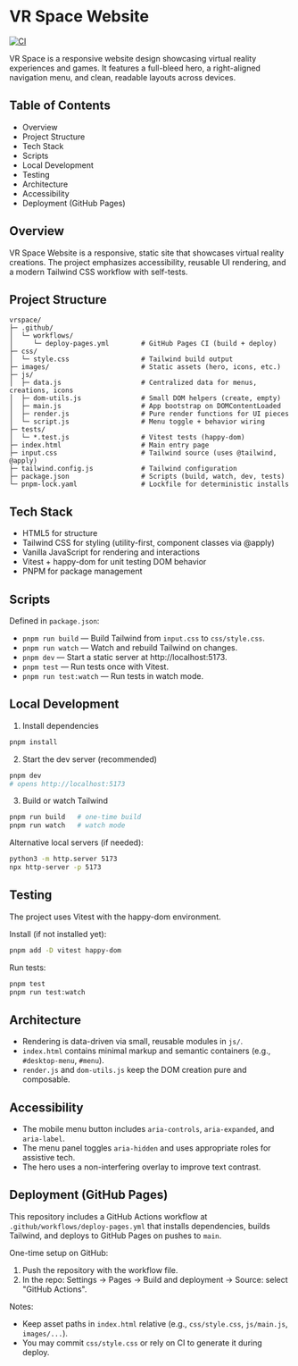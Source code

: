 # VR Space Website

[![CI](https://github.com/ChainsQueenEth/web3dashboard/actions/workflows/ci.yml/badge.svg)](https://github.com/ChainsQueenEth/web3dashboard/actions/workflows/ci.yml)

VR Space is a responsive website design showcasing virtual reality experiences and games. It features a full-bleed hero, a right-aligned navigation menu, and clean, readable layouts across devices.

## Table of Contents

- Overview
- Project Structure
- Tech Stack
- Scripts
- Local Development
- Testing
- Architecture
- Accessibility
- Deployment (GitHub Pages)

## Overview

VR Space Website is a responsive, static site that showcases virtual reality creations. The project emphasizes accessibility, reusable UI rendering, and a modern Tailwind CSS workflow with self-tests.

## Project Structure

```
vrspace/
├─ .github/
│  └─ workflows/
│     └─ deploy-pages.yml        # GitHub Pages CI (build + deploy)
├─ css/
│  └─ style.css                  # Tailwind build output
├─ images/                       # Static assets (hero, icons, etc.)
├─ js/
│  ├─ data.js                    # Centralized data for menus, creations, icons
│  ├─ dom-utils.js               # Small DOM helpers (create, empty)
│  ├─ main.js                    # App bootstrap on DOMContentLoaded
│  ├─ render.js                  # Pure render functions for UI pieces
│  └─ script.js                  # Menu toggle + behavior wiring
├─ tests/
│  └─ *.test.js                  # Vitest tests (happy-dom)
├─ index.html                    # Main entry page
├─ input.css                     # Tailwind source (uses @tailwind, @apply)
├─ tailwind.config.js            # Tailwind configuration
├─ package.json                  # Scripts (build, watch, dev, tests)
└─ pnpm-lock.yaml                # Lockfile for deterministic installs
```

## Tech Stack

- HTML5 for structure
- Tailwind CSS for styling (utility-first, component classes via @apply)
- Vanilla JavaScript for rendering and interactions
- Vitest + happy-dom for unit testing DOM behavior
- PNPM for package management

## Scripts

Defined in `package.json`:

- `pnpm run build` — Build Tailwind from `input.css` to `css/style.css`.
- `pnpm run watch` — Watch and rebuild Tailwind on changes.
- `pnpm dev` — Start a static server at http://localhost:5173.
- `pnpm test` — Run tests once with Vitest.
- `pnpm run test:watch` — Run tests in watch mode.

## Local Development

1) Install dependencies
```sh
pnpm install
```

2) Start the dev server (recommended)
```sh
pnpm dev
# opens http://localhost:5173
```

3) Build or watch Tailwind
```sh
pnpm run build   # one-time build
pnpm run watch   # watch mode
```

Alternative local servers (if needed):
```sh
python3 -m http.server 5173
npx http-server -p 5173
```

## Testing

The project uses Vitest with the happy-dom environment.

Install (if not installed yet):
```sh
pnpm add -D vitest happy-dom
```

Run tests:
```sh
pnpm test
pnpm run test:watch
```

## Architecture

- Rendering is data-driven via small, reusable modules in `js/`.
- `index.html` contains minimal markup and semantic containers (e.g., `#desktop-menu`, `#menu`).
- `render.js` and `dom-utils.js` keep the DOM creation pure and composable.

## Accessibility

- The mobile menu button includes `aria-controls`, `aria-expanded`, and `aria-label`.
- The menu panel toggles `aria-hidden` and uses appropriate roles for assistive tech.
- The hero uses a non-interfering overlay to improve text contrast.

## Deployment (GitHub Pages)

This repository includes a GitHub Actions workflow at `.github/workflows/deploy-pages.yml` that installs dependencies, builds Tailwind, and deploys to GitHub Pages on pushes to `main`.

One-time setup on GitHub:
1. Push the repository with the workflow file.
2. In the repo: Settings → Pages → Build and deployment → Source: select "GitHub Actions".

Notes:
- Keep asset paths in `index.html` relative (e.g., `css/style.css`, `js/main.js`, `images/...`).
- You may commit `css/style.css` or rely on CI to generate it during deploy.
